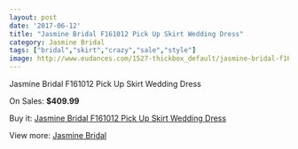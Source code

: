 ```yaml
---
layout: post
date: '2017-06-12'
title: "Jasmine Bridal F161012 Pick Up Skirt Wedding Dress"
category: Jasmine Bridal
tags: ["bridal","skirt","crazy","sale","style"]
image: http://www.eudances.com/1527-thickbox_default/jasmine-bridal-f161012-pick-up-skirt-wedding-dress.jpg
---
```

Jasmine Bridal F161012 Pick Up Skirt Wedding Dress

On Sales: **$409.99**
<a href="https://www.eudances.com/en/jasmine-bridal/536-jasmine-bridal-f161012-pick-up-skirt-wedding-dress.html"><amp-img layout="responsive" width="600" height="600" src="//www.eudances.com/1527-thickbox_default/jasmine-bridal-f161012-pick-up-skirt-wedding-dress.jpg" alt="Jasmine Bridal F161012 Pick Up Skirt Wedding Dress 0" /></a>
<a href="https://www.eudances.com/en/jasmine-bridal/536-jasmine-bridal-f161012-pick-up-skirt-wedding-dress.html"><amp-img layout="responsive" width="600" height="600" src="//www.eudances.com/1529-thickbox_default/jasmine-bridal-f161012-pick-up-skirt-wedding-dress.jpg" alt="Jasmine Bridal F161012 Pick Up Skirt Wedding Dress 1" /></a>
<a href="https://www.eudances.com/en/jasmine-bridal/536-jasmine-bridal-f161012-pick-up-skirt-wedding-dress.html"><amp-img layout="responsive" width="600" height="600" src="//www.eudances.com/1528-thickbox_default/jasmine-bridal-f161012-pick-up-skirt-wedding-dress.jpg" alt="Jasmine Bridal F161012 Pick Up Skirt Wedding Dress 2" /></a>

Buy it: [Jasmine Bridal F161012 Pick Up Skirt Wedding Dress](https://www.eudances.com/en/jasmine-bridal/536-jasmine-bridal-f161012-pick-up-skirt-wedding-dress.html "Jasmine Bridal F161012 Pick Up Skirt Wedding Dress")

View more: [Jasmine Bridal](https://www.eudances.com/en/6-jasmine-bridal "Jasmine Bridal")